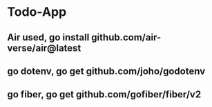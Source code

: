 # Todo-App

## Air used, go install github.com/air-verse/air@latest

## go dotenv, go get github.com/joho/godotenv

## go fiber, go get github.com/gofiber/fiber/v2
